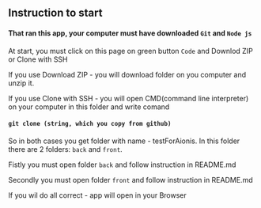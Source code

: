 
## Instruction to start

#### That ran this app, your computer must have downloaded `Git` and `Node js`

At start, you must click on this page on green button `Code` and
Downlod ZIP or Clone with SSH

If you use Download ZIP - you will download folder on you computer
and  unzip it.

If you use Clone with SSH - you will open CMD(command line interpreter) on your
computer in this folder and write comand

#### `git clone (string, which you copy from github)`


So in both cases you get folder with name - testForAionis.
In this folder there are 2 folders: `back` and `front`.

Fistly you must open folder `back` and follow instruction in README.md

Secondly you must open folder `front` and follow instruction in README.md

If you wil do all correct - app will open in your Browser
